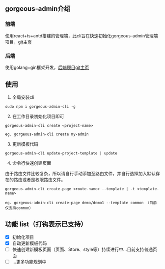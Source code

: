 <!--
 * @Date: 2021-04-30 15:06:06
 * @LastEditors: ZHT
 * @LastEditTime: 2021-04-30 16:11:11
-->
## gorgeous-admin介绍

### 前端

使用react+ts+antd搭建的管理端，此cli旨在快速初始化gorgeous-admin管理端项目，[git主页](https://github.com/zhuhengtan/gorgeous-admin)

### 后端

使用golang+gin框架开发，[后端项目git主页](https://github.com/CryBecase/gorgeous-admin-server-cli)


## 使用

1. 全局安装cli
```
sudo npm i gorgeous-admin-cli -g
```

2. 在工作目录初始化项目即可
```
gorgeous-admin-cli create <project-name>

eg. gorgeous-admin-cli create my-admin
```

3. 更新模板代码

```
gorgeous-admin-cli update-project-template | update
```

4. 命令行快速创建页面

由于路由文件比较复杂，所以请自行手动添加至路由文件，并自行选择加入默认存在的路由或者是权限路由文件。

```
gorgeous-admin-cli create-page <route-name> --template | -t <template-name>

eg. gorgeous-admin-cli create-page demo/demo1 --template common （目前仅支持common）
```
  
## 功能 list（打钩表示已支持）

- [x] 初始化项目
- [x] 自动更新模板代码
- [ ] 快速创建新模板页面（页面、Store、style等）持续进行中...目前支持普通页面
- [ ] ...更多功能规划中